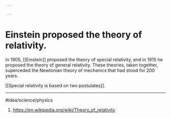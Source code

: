 ```yaml
---

---
```

# Einstein proposed the theory of relativity. 
In 1905, [[Einstein]] proposed the theory of special relativity, and in 1915 he proposed the theory of general relativity. These theories, taken together, superceded the Newtonian theory of mechanics that had stood for 200 years. 

[[Special relativity is based on two postulates]]. 

---
#idea/science/physics 

1. https://en.wikipedia.org/wiki/Theory_of_relativity